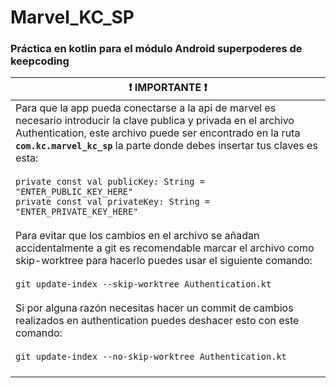 # Marvel_KC_SP
### Práctica en kotlin para el módulo Android superpoderes de keepcoding

| :exclamation:  IMPORTANTE :exclamation: |
|-----------------------------------------|
| Para que la app pueda conectarse a la api de marvel es necesario introducir la clave publica y privada en el archivo Authentication, este archivo puede ser encontrado en la ruta **`com.kc.marvel_kc_sp`** la parte donde debes insertar tus claves es esta:<br><br>`private const val publicKey: String = "ENTER_PUBLIC_KEY_HERE"`<br>`private const val privateKey: String = "ENTER_PRIVATE_KEY_HERE"` <br><br>Para evitar que los cambios en el archivo se añadan accidentalmente a git es recomendable marcar el archivo como skip-worktree para hacerlo puedes usar el siguiente comando:<br><br>`git update-index --skip-worktree Authentication.kt`<br><br> Si por alguna razón necesitas hacer un commit de cambios realizados en authentication puedes deshacer esto con este comando:<br><br>`git update-index --no-skip-worktree Authentication.kt`<br><br>|
